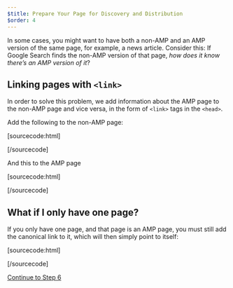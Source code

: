 ```yaml
---
$title: Prepare Your Page for Discovery and Distribution
$order: 4
---
```


In some cases, you might want to have both a non-AMP and an AMP version of the same page, for example, a news article. Consider this: If Google Search finds the non-AMP version of that page, *how does it know there’s an AMP version of it*?

## Linking pages with `<link>`

In order to solve this problem, we add information about the AMP page to the non-AMP page and vice versa, in the form of `<link>` tags in the `<head>`.

Add the following to the non-AMP page:

[sourcecode:html]
<link rel="amphtml" href="https://www.example.com/url/to/amp/document.html">
[/sourcecode]

And this to the AMP page

[sourcecode:html]
<link rel="canonical" href="https://www.example.com/url/to/full/document.html">
[/sourcecode]

## What if I only have one page?

If you only have one page, and that page is an AMP page, you must still add the canonical link to it, which will then simply point to itself:

[sourcecode:html]
<link rel="canonical" href="https://www.example.com/url/to/amp/document.html">
[/sourcecode]

<a class="go-button button" href="/docs/get_started/general/create/publish.html">Continue to Step 6</a>
